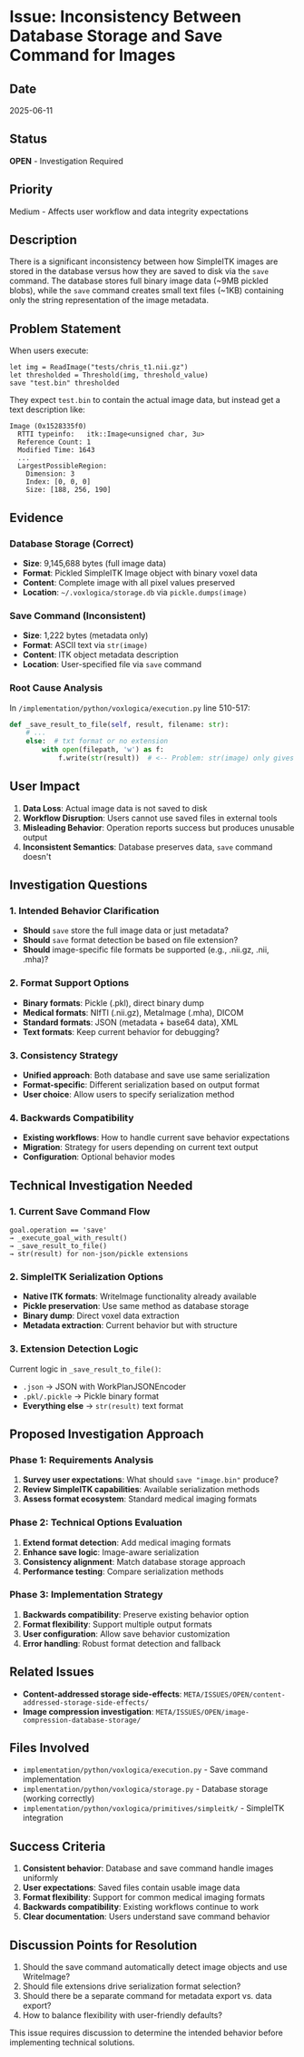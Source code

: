 # Issue: Inconsistency Between Database Storage and Save Command for Images

## Date
2025-06-11

## Status
**OPEN** - Investigation Required

## Priority
Medium - Affects user workflow and data integrity expectations

## Description
There is a significant inconsistency between how SimpleITK images are stored in the database versus how they are saved to disk via the `save` command. The database stores full binary image data (~9MB pickled blobs), while the `save` command creates small text files (~1KB) containing only the string representation of the image metadata.

## Problem Statement
When users execute:
```imgql
let img = ReadImage("tests/chris_t1.nii.gz")
let thresholded = Threshold(img, threshold_value)
save "test.bin" thresholded
```

They expect `test.bin` to contain the actual image data, but instead get a text description like:
```
Image (0x1528335f0)
  RTTI typeinfo:   itk::Image<unsigned char, 3u>
  Reference Count: 1
  Modified Time: 1643
  ...
  LargestPossibleRegion: 
    Dimension: 3
    Index: [0, 0, 0]
    Size: [188, 256, 190]
```

## Evidence

### Database Storage (Correct)
- **Size**: 9,145,688 bytes (full image data)
- **Format**: Pickled SimpleITK Image object with binary voxel data
- **Content**: Complete image with all pixel values preserved
- **Location**: `~/.voxlogica/storage.db` via `pickle.dumps(image)`

### Save Command (Inconsistent)
- **Size**: 1,222 bytes (metadata only)
- **Format**: ASCII text via `str(image)`
- **Content**: ITK object metadata description
- **Location**: User-specified file via `save` command

### Root Cause Analysis
In `/implementation/python/voxlogica/execution.py` line 510-517:
```python
def _save_result_to_file(self, result, filename: str):
    # ...
    else:  # txt format or no extension
        with open(filepath, 'w') as f:
            f.write(str(result))  # <-- Problem: str(image) only gives metadata
```

## User Impact
1. **Data Loss**: Actual image data is not saved to disk
2. **Workflow Disruption**: Users cannot use saved files in external tools
3. **Misleading Behavior**: Operation reports success but produces unusable output
4. **Inconsistent Semantics**: Database preserves data, `save` command doesn't

## Investigation Questions

### 1. Intended Behavior Clarification
- **Should** `save` store the full image data or just metadata?
- **Should** `save` format detection be based on file extension?
- **Should** image-specific file formats be supported (e.g., .nii.gz, .nii, .mha)?

### 2. Format Support Options
- **Binary formats**: Pickle (.pkl), direct binary dump
- **Medical formats**: NIfTI (.nii.gz), MetaImage (.mha), DICOM
- **Standard formats**: JSON (metadata + base64 data), XML
- **Text formats**: Keep current behavior for debugging?

### 3. Consistency Strategy
- **Unified approach**: Both database and save use same serialization
- **Format-specific**: Different serialization based on output format
- **User choice**: Allow users to specify serialization method

### 4. Backwards Compatibility
- **Existing workflows**: How to handle current save behavior expectations
- **Migration**: Strategy for users depending on current text output
- **Configuration**: Optional behavior modes

## Technical Investigation Needed

### 1. Current Save Command Flow
```
goal.operation == 'save' 
→ _execute_goal_with_result() 
→ _save_result_to_file() 
→ str(result) for non-json/pickle extensions
```

### 2. SimpleITK Serialization Options
- **Native ITK formats**: WriteImage functionality already available
- **Pickle preservation**: Use same method as database storage
- **Binary dump**: Direct voxel data extraction
- **Metadata extraction**: Current behavior but with structure

### 3. Extension Detection Logic
Current logic in `_save_result_to_file()`:
- `.json` → JSON with WorkPlanJSONEncoder
- `.pkl/.pickle` → Pickle binary format
- **Everything else** → `str(result)` text format

## Proposed Investigation Approach

### Phase 1: Requirements Analysis
1. **Survey user expectations**: What should `save "image.bin"` produce?
2. **Review SimpleITK capabilities**: Available serialization methods
3. **Assess format ecosystem**: Standard medical imaging formats

### Phase 2: Technical Options Evaluation
1. **Extend format detection**: Add medical imaging formats
2. **Enhance save logic**: Image-aware serialization
3. **Consistency alignment**: Match database storage approach
4. **Performance testing**: Compare serialization methods

### Phase 3: Implementation Strategy
1. **Backwards compatibility**: Preserve existing behavior option
2. **Format flexibility**: Support multiple output formats
3. **User configuration**: Allow save behavior customization
4. **Error handling**: Robust format detection and fallback

## Related Issues
- **Content-addressed storage side-effects**: `META/ISSUES/OPEN/content-addressed-storage-side-effects/`
- **Image compression investigation**: `META/ISSUES/OPEN/image-compression-database-storage/`

## Files Involved
- `implementation/python/voxlogica/execution.py` - Save command implementation
- `implementation/python/voxlogica/storage.py` - Database storage (working correctly)
- `implementation/python/voxlogica/primitives/simpleitk/` - SimpleITK integration

## Success Criteria
1. **Consistent behavior**: Database and save command handle images uniformly
2. **User expectations**: Saved files contain usable image data
3. **Format flexibility**: Support for common medical imaging formats
4. **Backwards compatibility**: Existing workflows continue to work
5. **Clear documentation**: Users understand save command behavior

## Discussion Points for Resolution
1. Should the save command automatically detect image objects and use WriteImage?
2. Should file extensions drive serialization format selection?
3. Should there be a separate command for metadata export vs. data export?
4. How to balance flexibility with user-friendly defaults?

This issue requires discussion to determine the intended behavior before implementing technical solutions.
